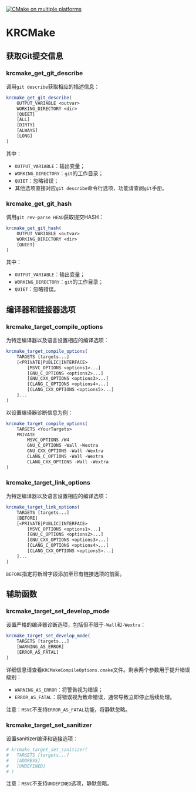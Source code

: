 [![CMake on multiple platforms](https://github.com/JanSimplify/KRCMake/actions/workflows/cmake-multi-platform.yml/badge.svg)](https://github.com/JanSimplify/KRCMake/actions/workflows/cmake-multi-platform.yml)

# KRCMake

## 获取Git提交信息

### krcmake_get_git_describe

调用`git describe`获取相应的描述信息：

```cmake
krcmake_get_git_describe(
    OUTPUT_VARIABLE <outvar>
    WORKING_DIRECTORY <dir>
    [QUIET]
    [ALL]
    [DIRTY]
    [ALWAYS]
    [LONG]
)
```

其中：

- `OUTPUT_VARIABLE`：输出变量；
- `WORKING_DIRECTORY`：`git`的工作目录；
- `QUIET`：忽略错误；
- 其他选项直接对应`git describe`命令行选项，功能请查阅`git`手册。

### krcmake_get_git_hash

调用`git rev-parse HEAD`获取提交HASH：

```cmake
krcmake_get_git_hash(
    OUTPUT_VARIABLE <outvar>
    WORKING_DIRECTORY <dir>
    [QUIET]
)
```

其中：

- `OUTPUT_VARIABLE`：输出变量；
- `WORKING_DIRECTORY`：`git`的工作目录；
- `QUIET`：忽略错误。

## 编译器和链接器选项

### krcmake_target_compile_options

为特定编译器以及语言设置相应的编译选项：

```cmake
krcmake_target_compile_options(
    TARGETS [targets...]
    [<PRIVATE|PUBLIC|INTERFACE>
        [MSVC_OPTIONS <options1>...]
        [GNU_C_OPTIONS <options2>...]
        [GNU_CXX_OPTIONS <options3>...]
        [CLANG_C_OPTIONS <options4>...]
        [CLANG_CXX_OPTIONS <options5>...]
    ]...
)
```

以设置编译器诊断信息为例：

```cmake
krcmake_target_compile_options(
    TARGETS <YourTargets>
    PRIVATE
        MSVC_OPTIONS /W4
        GNU_C_OPTIONS -Wall -Wextra
        GNU_CXX_OPTIONS -Wall -Wextra
        CLANG_C_OPTIONS -Wall -Wextra
        CLANG_CXX_OPTIONS -Wall -Wextra
)
```

### krcmake_target_link_options

为特定编译器以及语言设置相应的编译选项：

```cmake
krcmake_target_link_options(
    TARGETS [targets...]
    [BEFORE]
    [<PRIVATE|PUBLIC|INTERFACE>
        [MSVC_OPTIONS <options1>...]
        [GNU_C_OPTIONS <options2>...]
        [GNU_CXX_OPTIONS <options3>...]
        [CLANG_C_OPTIONS <options4>...]
        [CLANG_CXX_OPTIONS <options5>...]
    ]...
)
```

`BEFORE`指定将新增字段添加至已有链接选项的前面。

## 辅助函数

### krcmake_target_set_develop_mode

设置严格的编译器诊断选项，包括但不限于`-Wall`和`-Wextra`：

```cmake
krcmake_target_set_develop_mode(
    TARGETS [targets...]
    [WARNING_AS_ERROR]
    [ERROR_AS_FATAL]
)
```

详细信息请查看`KRCMakeCompileOptions.cmake`文件。剩余两个参数用于提升错误级别：

- `WARNING_AS_ERROR`：将警告视为错误；
- `ERROR_AS_FATAL`：将错误视为致命错误，通常导致立即停止后续处理。

注意：`MSVC`不支持`ERROR_AS_FATAL`功能，将静默忽略。

### krcmake_target_set_sanitizer

设置sanitizer编译和链接选项：

```cmake
# krcmake_target_set_sanitizer(
#   TARGETS [targets...]
#   [ADDRESS]
#   [UNDEFINED]
# )
```

注意：`MSVC`不支持`UNDEFINED`选项，静默忽略。
